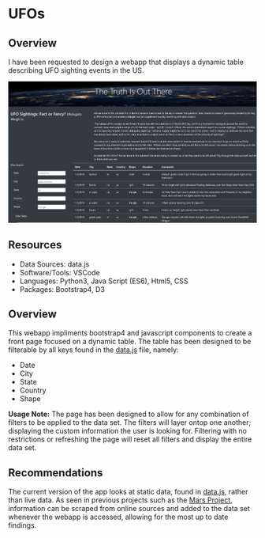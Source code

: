 # UFOs

## Overview
I have been requested to design a webapp that displays a dynamic table describing UFO sighting events in the US.

![picture alt](https://github.com/JasmeerSangha/UFOs/blob/master/webapp_preview.png "Preview Window")



## Resources
- Data Sources: data.js
- Software/Tools: VSCode
- Languages: Python3, Java Script (ES6), Html5, CSS
- Packages: Bootstrap4, D3

## Overview
This webapp impliments bootstrap4 and javascript components to create a front page focused on a dynamic table. The table has been designed to be filterable by all keys found in the [data.js](https://github.com/JasmeerSangha/UFOs/blob/master/static/js/data.js) file, namely:
- Date
- City
- State
- Country
- Shape

__Usage Note:__ The page has been designed to allow for any combination of filters to be applied to the data set. The filters will layer ontop one another; displaying the custom information the user is looking for. Filtering with no restrictions or refreshing the page will reset all filters and display the entire data set.

## Recommendations
The current version of the app looks at static data, found in [data.js](https://github.com/JasmeerSangha/UFOs/blob/master/static/js/data.js), rather than live data. As seen in previous projects such as the [Mars Project](https://github.com/JasmeerSangha/Mission-to-Mars), information can be scraped from online sources and added to the data set whenever the webapp is accessed, allowing for the most up to date findings.

